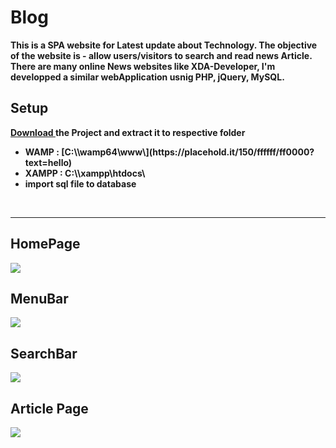 # Blog
<p><b>This is a SPA website for Latest update about Technology. The objective of the website is - allow users/visitors to search and read news Article. There are many online News websites like XDA-Developer, I'm developped a similar webApplication usnig PHP, jQuery, MySQL.</b></p>


## Setup
<p><b><a href="https://github.com/its-seraj/Blog/archive/main.zip">Download </a>the Project and extract it to respective folder</b></li>
<p aligm="center"><b>
  <ul>
    <li>WAMP : [C:\\wamp64\www\](https://placehold.it/150/ffffff/ff0000?text=hello)</li>
    <li>XAMPP : C:\\xampp\htdocs\</li>
    <li>import sql file to database</li>
  </ul>
  </b></p><br><hr>
  
  

## HomePage
<img src="https://i.ibb.co/xmJrptk/Screenshot-208.png" />

## MenuBar
<img src="https://i.ibb.co/n6qCGrx/menus.png" />

## SearchBar
<img src="https://i.ibb.co/8PsDzF2/search.png" />

## Article Page
<img src="https://i.ibb.co/bRT6Bb0/screencapture-localhost-v-S-Workspace-web-Project-blog-2021-07-26-19-15-49.png" />
